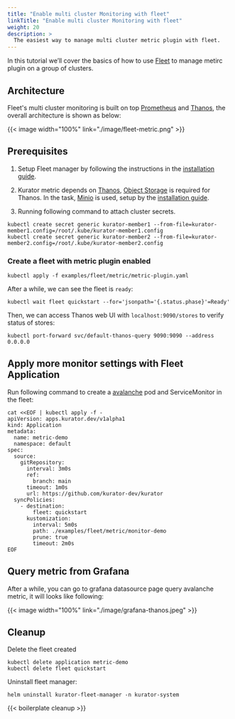 ```yaml
---
title: "Enable multi cluster Monitoring with fleet"
linkTitle: "Enable multi cluster Monitoring with fleet"
weight: 20
description: >
  The easiest way to manage multi cluster metric plugin with fleet.
---
```


In this tutorial we’ll cover the basics of how to use [Fleet](https://kurator.dev/docs/references/fleet-api/#fleet) to manage metirc plugin on a group of clusters.

## Architecture

Fleet's multi cluster monitoring is built on top [Prometheus](https://prometheus.io/) and [Thanos](https://thanos.io/), the overall architecture is shown as below: 

{{< image width="100%"
    link="./image/fleet-metric.png"
    >}}

## Prerequisites

1. Setup Fleet manager by following the instructions in the [installation guide](/docs/setup/install-fleet-manager/).

1. Kurator metric depends on [Thanos](https://thanos.io), [Object Storage](https://thanos.io/tip/thanos/storage.md/) is required for Thanos. In the task, [Minio](https://min.io/) is used, setup by the [installation guide](/docs/setup/install-minio).

1. Running following command to attach cluster secrets.

```console
kubectl create secret generic kurator-member1 --from-file=kurator-member1.config=/root/.kube/kurator-member1.config
kubectl create secret generic kurator-member2 --from-file=kurator-member2.config=/root/.kube/kurator-member2.config
```

### Create a fleet with metric plugin enabled

```console
kubectl apply -f examples/fleet/metric/metric-plugin.yaml
```

After a while, we can see the fleet is `ready`:

```console
kubectl wait fleet quickstart --for='jsonpath='{.status.phase}'=Ready'
```

Then, we can access Thanos web UI with `localhost:9090/stores` to verify status of stores:

```console
kubectl port-forward svc/default-thanos-query 9090:9090 --address 0.0.0.0
```

## Apply more monitor settings with Fleet Application

Run following command to create a [avalanche](https://github.com/prometheus-community/avalanche) pod and ServiceMonitor in the fleet:

```console
cat <<EOF | kubectl apply -f -
apiVersion: apps.kurator.dev/v1alpha1
kind: Application
metadata:
  name: metric-demo
  namespace: default
spec:
  source:
    gitRepository:
      interval: 3m0s
      ref:
        branch: main
      timeout: 1m0s
      url: https://github.com/kurator-dev/kurator
  syncPolicies:
    - destination:
        fleet: quickstart
      kustomization:
        interval: 5m0s
        path: ./examples/fleet/metric/monitor-demo
        prune: true
        timeout: 2m0s
EOF
```

## Query metric from Grafana

After a while, you can go to grafana datasource page query avalanche metric, it will looks like following:

{{< image width="100%"
    link="./image/grafana-thanos.jpeg"
    >}}

## Cleanup

Delete the fleet created

```console
kubectl delete application metric-demo
kubectl delete fleet quickstart
```

Uninstall fleet manager:

```console
helm uninstall kurator-fleet-manager -n kurator-system
```

{{< boilerplate cleanup >}}
